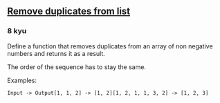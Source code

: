 <h2><a href=https://www.codewars.com/kata/57a5b0dfcf1fa526bb000118/train/java target="_blank">Remove duplicates from list</a></h2><h3>8 kyu</h3><p>Define a function that removes duplicates from an array of non negative numbers and returns it as a result.</p><p>The order of the sequence has to stay the same.</p><p>Examples:</p><pre><code>Input -&gt; Output[1, 1, 2] -&gt; [1, 2][1, 2, 1, 1, 3, 2] -&gt; [1, 2, 3]</code></pre>